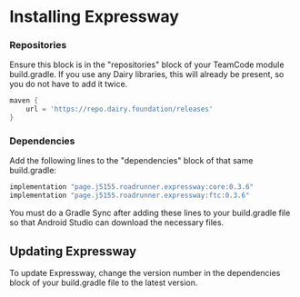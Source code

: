 # Installing Expressway

### Repositories

Ensure this block is in the "repositories" block of your TeamCode module build.gradle.
If you use any Dairy libraries, this will already be present, so you do not have to add it twice.

```groovy
maven {
    url = 'https://repo.dairy.foundation/releases'
}
```

### Dependencies

Add the following lines to the "dependencies" block of that same build.gradle:
```groovy
implementation "page.j5155.roadrunner.expressway:core:0.3.6"
implementation "page.j5155.roadrunner.expressway:ftc:0.3.6"
```

You must do a Gradle Sync after adding these lines to your build.gradle file
so that Android Studio can download the necessary files.

## Updating Expressway

To update Expressway, change the version number in the dependencies block of your build.gradle file to the latest version.